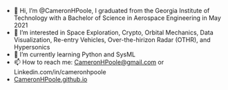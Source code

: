 - 👋 Hi, I’m @CameronHPoole, I graduated from the Georgia Institute of Technology with a Bachelor of Science in Aerospace Engineering in May 2021
- 👀 I’m interested in Space Exploration, Crypto, Orbital Mechanics, Data Visualization, Re-entry Vehicles, Over-the-hirizon Radar (OTHR), and Hypersonics
- 🌱 I’m currently learning Python and SysML
- 📫 How to reach me: CameronHPoole@gmail.com or Linkedin.com/in/cameronhpoole
- [CameronHPoole.github.io](CameronHPoole.github.io)
<!---
CameronHPoole/CameronHPoole is a ✨ special ✨ repository because its `README.md` (this file) appears on your GitHub profile.
You can click the Preview link to take a look at your changes.
--->
